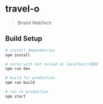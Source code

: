 # travel-o

> Bristol WebTech

## Build Setup

``` bash
# install dependencies
npm install

# serve with hot reload at localhost:8080
npm run dev

# build for production
npm run build

# run in production
npm start
```
